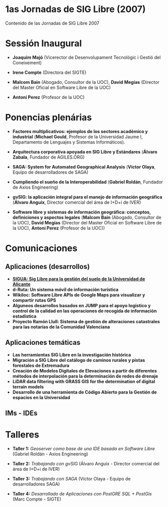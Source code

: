 # 1as Jornadas de SIG Libre (2007)

Contenido de las Jornadas de SIG Libre 2007


Sessión Inaugural
====================

* **Joaquim Majó** (Vicerector de Desenvolupament Tecnològic i Gestió del Coneixement)

* **Irene Compte** (Directora del SIGTE)

* **Malcom Bain** (Abogado, Consultor de la UOC), **David Megías** (Director del Master Oficial en Software Libre de la UOC)

* **Antoni Perez** (Profesor de la UOC)


Ponencias plenárias
====================

* **Factores multiplicativos: ejemplos de los sectores académico y industrial** (**Michael Gould**, Profesor de la Universidad Jaume I, Departamento de Lenguajes y Sistemas Informáticos).

* **Arquitectura corporativa apoyada en SIG Libre y Estándares** (**Álvaro Zabala**, Fundador de AGILES.ORG)

* **SAGA: System for Automated Geographical Analysis** (**Victor Olaya**, Equipo de desarrolladores de SAGA)

* **Cumpliendo el sueño de la Interoperabilidad** (**Gabriel Roldán**, Fundador de Axios Engineering)

* **gvSIG: la aplicación integral para el manejo de información geográfica** (**Álvaro Anguix**, Director comercial del área de I+D+i de IVER)

* **Software libre y sistemas de información geográfica: conceptos, definiciones y aspectos legales** (**Malcom Bain** (Abogado, Consultor de la UOC), **David Megías** (Director del Master Oficial en Software Libre de la UOC), **Antoni Perez** (Profesor de la UOC))


Comunicaciones
=================

Aplicaciones (desarrollos)
---------------------------

* **[SIGUA: Sig Libre para la gestión del suelo de la Universidad de Alicante](http://dugi.udg.edu/item/http:@@@@hdl.handle.net@@10256@@1194)**
* **d-Ruta: Un sistema móvil de información turística**
* **Wikiloc: Software Libre APIs de Google Maps para visualizar y compartir rutas GPS**
* **Alguneos desarrollos basados en JUMP para el apoyo logístico y control de la calidad en las operaciones de recogida de información estadística**
* **Proyecto Ramón Llull: Sistema de gestión de alteraciones catastrales para las notarías de la Comunidad Valenciana**

Aplicaciones temáticas
------------------------

* **Las herramientas SIG Libre en la investigación histórica**
* **Migración a SIG Libre del catálogo de caminos rurales y pistas forestales de Extremadura**
* **Creación de Modelos Digitales de Elevaciones a partir de diferentes métodos de interpolación para la determinación de redes de drenaje**
* **LiDAR data filtering with GRASS GIS for the determination of digital terrain models**
* **Desarrollo de una herramienta de Código Abierto para la Gestión de espacios en la Universidad**


IMs - IDEs
-----------

Talleres
========

* **Taller 1:** *Geoserver como base de una IDE basada en Software Libre* (Gabriel Roldán - Axios Engineering)

* **Taller 2:** *Trabajando con gvSIG* (Álvaro Anguix - Director comercial del área de I+D+i de IVER)

* **Taller 3:** *Trabajando con SAGA* (Víctor Olaya - Equipo de desarrolladores SAGA)

* **Taller 4:** *Desarrollado de Aplicaciones con PostGRE SQL + PostGis* (Marc Compte - SIGTE)
